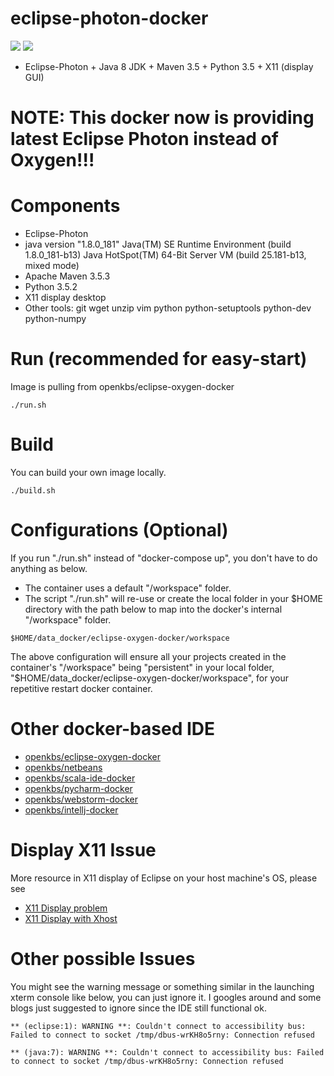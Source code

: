 # eclipse-photon-docker
[![](https://images.microbadger.com/badges/image/openkbs/eclipse-oxygen-docker.svg)](https://microbadger.com/images/openkbs/eclipse-oxygen-docker "Get your own image badge on microbadger.com") [![](https://images.microbadger.com/badges/version/openkbs/eclipse-oxygen-docker.svg)](https://microbadger.com/images/openkbs/eclipse-oxygen-docker "Get your own version badge on microbadger.com")

* Eclipse-Photon + Java 8 JDK + Maven 3.5 + Python 3.5 + X11 (display GUI)

# NOTE: This docker now is providing latest Eclipse Photon instead of Oxygen!!!

# Components
* Eclipse-Photon
* java version "1.8.0_181"
  Java(TM) SE Runtime Environment (build 1.8.0_181-b13)
  Java HotSpot(TM) 64-Bit Server VM (build 25.181-b13, mixed mode)
* Apache Maven 3.5.3
* Python 3.5.2
* X11 display desktop
* Other tools: git wget unzip vim python python-setuptools python-dev python-numpy 

# Run (recommended for easy-start)
Image is pulling from openkbs/eclipse-oxygen-docker
```
./run.sh
```

# Build
You can build your own image locally.
```
./build.sh
```

# Configurations (Optional)
If you run "./run.sh" instead of "docker-compose up", you don't have to do anything as below.

* The container uses a default "/workspace" folder. 
* The script "./run.sh" will re-use or create the local folder in your $HOME directory with the path below to map into the docker's internal "/workspace" folder.
```
$HOME/data_docker/eclipse-oxygen-docker/workspace
```
The above configuration will ensure all your projects created in the container's "/workspace" being "persistent" in your local folder, "$HOME/data_docker/eclipse-oxygen-docker/workspace", for your repetitive restart docker container.

# Other docker-based IDE
* [openkbs/eclipse-oxygen-docker](https://hub.docker.com/r/openkbs/eclipse-oxygen-docker/)
* [openkbs/netbeans](https://hub.docker.com/r/openkbs/netbeans/)
* [openkbs/scala-ide-docker](https://hub.docker.com/r/openkbs/scala-ide-docker/)
* [openkbs/pycharm-docker](https://hub.docker.com/r/openkbs/pycharm-docker/)
* [openkbs/webstorm-docker](https://hub.docker.com/r/openkbs/webstorm-docker/)
* [openkbs/intellj-docker](https://hub.docker.com/r/openkbs/intellij-docker/)

# Display X11 Issue

More resource in X11 display of Eclipse on your host machine's OS, please see
* [X11 Display problem](https://askubuntu.com/questions/871092/failed-to-connect-to-mir-failed-to-connect-to-server-socket-no-such-file-or-di)
* [X11 Display with Xhost](http://www.ethicalhackx.com/fix-gtk-warning-cannot-open-display/)

# Other possible Issues
You might see the warning message or something similar in the launching xterm console like below, you can just ignore it. I googles around and some blogs just suggested to ignore since the IDE still functional ok.
```
** (eclipse:1): WARNING **: Couldn't connect to accessibility bus: Failed to connect to socket /tmp/dbus-wrKH8o5rny: Connection refused

** (java:7): WARNING **: Couldn't connect to accessibility bus: Failed to connect to socket /tmp/dbus-wrKH8o5rny: Connection refused

```
